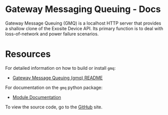 # Gateway Messaging Queuing - Docs

Gateway Message Queuing (GMQ) is a localhost HTTP server that provides a shallow clone of the Exosite Device API. Its primary function is to deal with loss-of-network and power failure scenarios.

# Resources

For detailed information on how to build or install `gmq`: 
*  [Gateway Message Queuing (gmq) README](/gwe/gmq/gateway_message_queuing_gmq/)

For documentation on the `gmq` python package:
*  [Module Documentation](https://gateway-engine.exosite.io/gmq/apidoc/modules.html)

To view the source code, go to the [GitHub](https://github.com/exosite/gmq) site.
